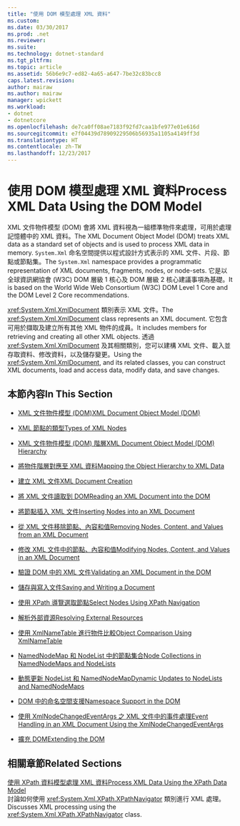 ```yaml
---
title: "使用 DOM 模型處理 XML 資料"
ms.custom: 
ms.date: 03/30/2017
ms.prod: .net
ms.reviewer: 
ms.suite: 
ms.technology: dotnet-standard
ms.tgt_pltfrm: 
ms.topic: article
ms.assetid: 56b6e9c7-ed82-4a65-a647-7be32c83bcc8
caps.latest.revision: 
author: mairaw
ms.author: mairaw
manager: wpickett
ms.workload:
- dotnet
- dotnetcore
ms.openlocfilehash: de7ca0ff08ae7183f92fd7caa1bfe977e01e616d
ms.sourcegitcommit: e7f04439d78909229506b56935a1105a4149ff3d
ms.translationtype: HT
ms.contentlocale: zh-TW
ms.lasthandoff: 12/23/2017
---
```

# <a name="process-xml-data-using-the-dom-model"></a><span data-ttu-id="ecb2a-102">使用 DOM 模型處理 XML 資料</span><span class="sxs-lookup"><span data-stu-id="ecb2a-102">Process XML Data Using the DOM Model</span></span>
<span data-ttu-id="ecb2a-103">XML 文件物件模型 (DOM) 會將 XML 資料視為一組標準物件來處理，可用於處理記憶體中的 XML 資料。</span><span class="sxs-lookup"><span data-stu-id="ecb2a-103">The XML Document Object Model (DOM) treats XML data as a standard set of objects and is used to process XML data in memory.</span></span> <span data-ttu-id="ecb2a-104">`System.Xml` 命名空間提供以程式設計方式表示的 XML 文件、片段、節點或節點集。</span><span class="sxs-lookup"><span data-stu-id="ecb2a-104">The `System.Xml` namespace provides a programmatic representation of XML documents, fragments, nodes, or node-sets.</span></span> <span data-ttu-id="ecb2a-105">它是以全球資訊網協會 (W3C) DOM 層級 1 核心及 DOM 層級 2 核心建議事項為基礎。</span><span class="sxs-lookup"><span data-stu-id="ecb2a-105">It is based on the World Wide Web Consortium (W3C) DOM Level 1 Core and the DOM Level 2 Core recommendations.</span></span>  
  
 <span data-ttu-id="ecb2a-106"><xref:System.Xml.XmlDocument> 類別表示 XML 文件。</span><span class="sxs-lookup"><span data-stu-id="ecb2a-106">The <xref:System.Xml.XmlDocument> class represents an XML document.</span></span> <span data-ttu-id="ecb2a-107">它包含可用於擷取及建立所有其他 XML 物件的成員。</span><span class="sxs-lookup"><span data-stu-id="ecb2a-107">It includes members for retrieving and creating all other XML objects.</span></span> <span data-ttu-id="ecb2a-108">透過 <xref:System.Xml.XmlDocument> 及其相關類別，您可以建構 XML 文件、載入並存取資料、修改資料，以及儲存變更。</span><span class="sxs-lookup"><span data-stu-id="ecb2a-108">Using the <xref:System.Xml.XmlDocument>, and its related classes, you can construct XML documents, load and access data, modify data, and save changes.</span></span>  
  
## <a name="in-this-section"></a><span data-ttu-id="ecb2a-109">本節內容</span><span class="sxs-lookup"><span data-stu-id="ecb2a-109">In This Section</span></span>  
  
-   [<span data-ttu-id="ecb2a-110">XML 文件物件模型 (DOM)</span><span class="sxs-lookup"><span data-stu-id="ecb2a-110">XML Document Object Model (DOM)</span></span>](../../../../docs/standard/data/xml/xml-document-object-model-dom.md)  
  
-   [<span data-ttu-id="ecb2a-111">XML 節點的類型</span><span class="sxs-lookup"><span data-stu-id="ecb2a-111">Types of XML Nodes</span></span>](../../../../docs/standard/data/xml/types-of-xml-nodes.md)  
  
-   [<span data-ttu-id="ecb2a-112">XML 文件物件模型 (DOM) 階層</span><span class="sxs-lookup"><span data-stu-id="ecb2a-112">XML Document Object Model (DOM) Hierarchy</span></span>](../../../../docs/standard/data/xml/xml-document-object-model-dom-hierarchy.md)  
  
-   [<span data-ttu-id="ecb2a-113">將物件階層對應至 XML 資料</span><span class="sxs-lookup"><span data-stu-id="ecb2a-113">Mapping the Object Hierarchy to XML Data</span></span>](../../../../docs/standard/data/xml/mapping-the-object-hierarchy-to-xml-data.md)  
  
-   [<span data-ttu-id="ecb2a-114">建立 XML 文件</span><span class="sxs-lookup"><span data-stu-id="ecb2a-114">XML Document Creation</span></span>](../../../../docs/standard/data/xml/xml-document-creation.md)  
  
-   [<span data-ttu-id="ecb2a-115">將 XML 文件讀取到 DOM</span><span class="sxs-lookup"><span data-stu-id="ecb2a-115">Reading an XML Document into the DOM</span></span>](../../../../docs/standard/data/xml/reading-an-xml-document-into-the-dom.md)  
  
-   [<span data-ttu-id="ecb2a-116">將節點插入 XML 文件</span><span class="sxs-lookup"><span data-stu-id="ecb2a-116">Inserting Nodes into an XML Document</span></span>](../../../../docs/standard/data/xml/inserting-nodes-into-an-xml-document.md)  
  
-   [<span data-ttu-id="ecb2a-117">從 XML 文件移除節點、內容和值</span><span class="sxs-lookup"><span data-stu-id="ecb2a-117">Removing Nodes, Content, and Values from an XML Document</span></span>](../../../../docs/standard/data/xml/removing-nodes-content-and-values-from-an-xml-document.md)  
  
-   [<span data-ttu-id="ecb2a-118">修改 XML 文件中的節點、內容和值</span><span class="sxs-lookup"><span data-stu-id="ecb2a-118">Modifying Nodes, Content, and Values in an XML Document</span></span>](../../../../docs/standard/data/xml/modifying-nodes-content-and-values-in-an-xml-document.md)  
  
-   [<span data-ttu-id="ecb2a-119">驗證 DOM 中的 XML 文件</span><span class="sxs-lookup"><span data-stu-id="ecb2a-119">Validating an XML Document in the DOM</span></span>](../../../../docs/standard/data/xml/validating-an-xml-document-in-the-dom.md)  
  
-   [<span data-ttu-id="ecb2a-120">儲存與寫入文件</span><span class="sxs-lookup"><span data-stu-id="ecb2a-120">Saving and Writing a Document</span></span>](../../../../docs/standard/data/xml/saving-and-writing-a-document.md)  
  
-   [<span data-ttu-id="ecb2a-121">使用 XPath 導覽選取節點</span><span class="sxs-lookup"><span data-stu-id="ecb2a-121">Select Nodes Using XPath Navigation</span></span>](../../../../docs/standard/data/xml/select-nodes-using-xpath-navigation.md)  
  
-   [<span data-ttu-id="ecb2a-122">解析外部資源</span><span class="sxs-lookup"><span data-stu-id="ecb2a-122">Resolving External Resources</span></span>](../../../../docs/standard/data/xml/resolving-external-resources.md)  
  
-   [<span data-ttu-id="ecb2a-123">使用 XmlNameTable 進行物件比較</span><span class="sxs-lookup"><span data-stu-id="ecb2a-123">Object Comparison Using XmlNameTable</span></span>](../../../../docs/standard/data/xml/object-comparison-using-xmlnametable.md)  
  
-   [<span data-ttu-id="ecb2a-124">NamedNodeMap 和 NodeList 中的節點集合</span><span class="sxs-lookup"><span data-stu-id="ecb2a-124">Node Collections in NamedNodeMaps and NodeLists</span></span>](../../../../docs/standard/data/xml/node-collections-in-namednodemaps-and-nodelists.md)  
  
-   [<span data-ttu-id="ecb2a-125">動態更新 NodeList 和 NamedNodeMap</span><span class="sxs-lookup"><span data-stu-id="ecb2a-125">Dynamic Updates to NodeLists and NamedNodeMaps</span></span>](../../../../docs/standard/data/xml/dynamic-updates-to-nodelists-and-namednodemaps.md)  
  
-   [<span data-ttu-id="ecb2a-126">DOM 中的命名空間支援</span><span class="sxs-lookup"><span data-stu-id="ecb2a-126">Namespace Support in the DOM</span></span>](../../../../docs/standard/data/xml/namespace-support-in-the-dom.md)  
  
-   [<span data-ttu-id="ecb2a-127">使用 XmlNodeChangedEventArgs 之 XML 文件中的事件處理</span><span class="sxs-lookup"><span data-stu-id="ecb2a-127">Event Handling in an XML Document Using the XmlNodeChangedEventArgs</span></span>](../../../../docs/standard/data/xml/event-handling-in-an-xml-document-using-the-xmlnodechangedeventargs.md)  
  
-   [<span data-ttu-id="ecb2a-128">擴充 DOM</span><span class="sxs-lookup"><span data-stu-id="ecb2a-128">Extending the DOM</span></span>](../../../../docs/standard/data/xml/extending-the-dom.md)  
  
## <a name="related-sections"></a><span data-ttu-id="ecb2a-129">相關章節</span><span class="sxs-lookup"><span data-stu-id="ecb2a-129">Related Sections</span></span>  
 [<span data-ttu-id="ecb2a-130">使用 XPath 資料模型處理 XML 資料</span><span class="sxs-lookup"><span data-stu-id="ecb2a-130">Process XML Data Using the XPath Data Model</span></span>](../../../../docs/standard/data/xml/process-xml-data-using-the-xpath-data-model.md)  
 <span data-ttu-id="ecb2a-131">討論如何使用 <xref:System.Xml.XPath.XPathNavigator> 類別進行 XML 處理。</span><span class="sxs-lookup"><span data-stu-id="ecb2a-131">Discusses XML processing using the <xref:System.Xml.XPath.XPathNavigator> class.</span></span>
